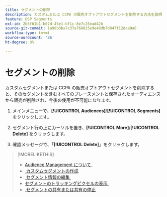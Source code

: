 ```yaml
---
title: セグメントの削除
description: カスタムまたは CCPA の販売オプトアウトセグメントを削除する方法を説明します。
feature: DSP Segments
exl-id: 2b5f61b1-b07d-45e1-bf1c-8e7c25ead42b
source-git-commit: 1a98b3ba7c37a768825e9e48db7d847f12daa9a0
workflow-type: tm+mt
source-wordcount: '86'
ht-degree: 0%

---
```


# セグメントの削除

カスタムセグメントまたは CCPA の販売オプトアウトセグメントを削除すると、そのセグメントを含むすべてのプレースメントと保存されたオーディエンスから販売が削除され、今後の使用が不可能になります。

1. メインメニューで、**[!UICONTROL Audiences]**/**[!UICONTROL Segments]** をクリックします。

1. セグメント行の上にカーソルを置き、**[!UICONTROL More]**/**[!UICONTROL Delete]** をクリックします。

1. 確認メッセージで、「**[!UICONTROL Delete]**」をクリックします。

>[!MORELIKETHIS]
>
>* [Audience Management について &#x200B;](audience-about.md)
>* [&#x200B; カスタムセグメントの作成 &#x200B;](custom-segment-create.md)
>* [&#x200B; セグメント情報の編集 &#x200B;](segment-edit.md)
>* [&#x200B; セグメントのトラッキングピクセルの表示 &#x200B;](segment-view-pixels.md)
>* [&#x200B; セグメントの共有または共有の停止 &#x200B;](segment-share.md)
